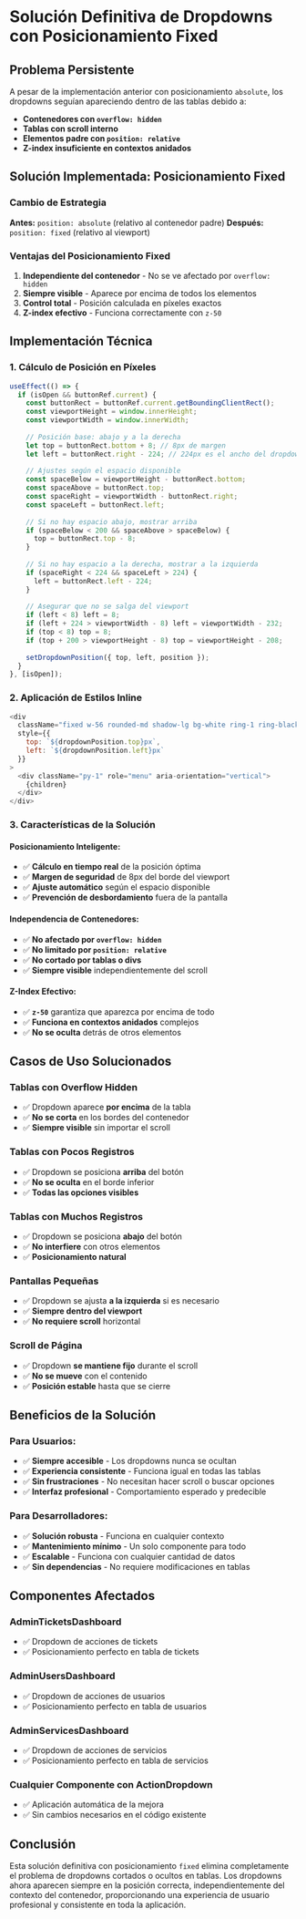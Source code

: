 # Solución Definitiva de Dropdowns con Posicionamiento Fixed

## Problema Persistente

A pesar de la implementación anterior con posicionamiento `absolute`, los dropdowns seguían apareciendo dentro de las tablas debido a:

- **Contenedores con `overflow: hidden`**
- **Tablas con scroll interno**
- **Elementos padre con `position: relative`**
- **Z-index insuficiente en contextos anidados**

## Solución Implementada: Posicionamiento Fixed

### **Cambio de Estrategia**

**Antes:** `position: absolute` (relativo al contenedor padre)
**Después:** `position: fixed` (relativo al viewport)

### **Ventajas del Posicionamiento Fixed**

1. **Independiente del contenedor** - No se ve afectado por `overflow: hidden`
2. **Siempre visible** - Aparece por encima de todos los elementos
3. **Control total** - Posición calculada en píxeles exactos
4. **Z-index efectivo** - Funciona correctamente con `z-50`

## Implementación Técnica

### **1. Cálculo de Posición en Píxeles**

```javascript
useEffect(() => {
  if (isOpen && buttonRef.current) {
    const buttonRect = buttonRef.current.getBoundingClientRect();
    const viewportHeight = window.innerHeight;
    const viewportWidth = window.innerWidth;
    
    // Posición base: abajo y a la derecha
    let top = buttonRect.bottom + 8; // 8px de margen
    let left = buttonRect.right - 224; // 224px es el ancho del dropdown
    
    // Ajustes según el espacio disponible
    const spaceBelow = viewportHeight - buttonRect.bottom;
    const spaceAbove = buttonRect.top;
    const spaceRight = viewportWidth - buttonRect.right;
    const spaceLeft = buttonRect.left;
    
    // Si no hay espacio abajo, mostrar arriba
    if (spaceBelow < 200 && spaceAbove > spaceBelow) {
      top = buttonRect.top - 8;
    }
    
    // Si no hay espacio a la derecha, mostrar a la izquierda
    if (spaceRight < 224 && spaceLeft > 224) {
      left = buttonRect.left - 224;
    }
    
    // Asegurar que no se salga del viewport
    if (left < 8) left = 8;
    if (left + 224 > viewportWidth - 8) left = viewportWidth - 232;
    if (top < 8) top = 8;
    if (top + 200 > viewportHeight - 8) top = viewportHeight - 208;
    
    setDropdownPosition({ top, left, position });
  }
}, [isOpen]);
```

### **2. Aplicación de Estilos Inline**

```javascript
<div 
  className="fixed w-56 rounded-md shadow-lg bg-white ring-1 ring-black ring-opacity-5 z-50"
  style={{
    top: `${dropdownPosition.top}px`,
    left: `${dropdownPosition.left}px`
  }}
>
  <div className="py-1" role="menu" aria-orientation="vertical">
    {children}
  </div>
</div>
```

### **3. Características de la Solución**

#### **Posicionamiento Inteligente:**
- ✅ **Cálculo en tiempo real** de la posición óptima
- ✅ **Margen de seguridad** de 8px del borde del viewport
- ✅ **Ajuste automático** según el espacio disponible
- ✅ **Prevención de desbordamiento** fuera de la pantalla

#### **Independencia de Contenedores:**
- ✅ **No afectado por `overflow: hidden`**
- ✅ **No limitado por `position: relative`**
- ✅ **No cortado por tablas o divs**
- ✅ **Siempre visible** independientemente del scroll

#### **Z-Index Efectivo:**
- ✅ **`z-50`** garantiza que aparezca por encima de todo
- ✅ **Funciona en contextos anidados** complejos
- ✅ **No se oculta** detrás de otros elementos

## Casos de Uso Solucionados

### **Tablas con Overflow Hidden**
- ✅ Dropdown aparece **por encima** de la tabla
- ✅ **No se corta** en los bordes del contenedor
- ✅ **Siempre visible** sin importar el scroll

### **Tablas con Pocos Registros**
- ✅ Dropdown se posiciona **arriba** del botón
- ✅ **No se oculta** en el borde inferior
- ✅ **Todas las opciones visibles**

### **Tablas con Muchos Registros**
- ✅ Dropdown se posiciona **abajo** del botón
- ✅ **No interfiere** con otros elementos
- ✅ **Posicionamiento natural**

### **Pantallas Pequeñas**
- ✅ Dropdown se ajusta **a la izquierda** si es necesario
- ✅ **Siempre dentro del viewport**
- ✅ **No requiere scroll** horizontal

### **Scroll de Página**
- ✅ Dropdown **se mantiene fijo** durante el scroll
- ✅ **No se mueve** con el contenido
- ✅ **Posición estable** hasta que se cierre

## Beneficios de la Solución

### **Para Usuarios:**
- ✅ **Siempre accesible** - Los dropdowns nunca se ocultan
- ✅ **Experiencia consistente** - Funciona igual en todas las tablas
- ✅ **Sin frustraciones** - No necesitan hacer scroll o buscar opciones
- ✅ **Interfaz profesional** - Comportamiento esperado y predecible

### **Para Desarrolladores:**
- ✅ **Solución robusta** - Funciona en cualquier contexto
- ✅ **Mantenimiento mínimo** - Un solo componente para todo
- ✅ **Escalable** - Funciona con cualquier cantidad de datos
- ✅ **Sin dependencias** - No requiere modificaciones en tablas

## Componentes Afectados

### **AdminTicketsDashboard**
- ✅ Dropdown de acciones de tickets
- ✅ Posicionamiento perfecto en tabla de tickets

### **AdminUsersDashboard**
- ✅ Dropdown de acciones de usuarios
- ✅ Posicionamiento perfecto en tabla de usuarios

### **AdminServicesDashboard**
- ✅ Dropdown de acciones de servicios
- ✅ Posicionamiento perfecto en tabla de servicios

### **Cualquier Componente con ActionDropdown**
- ✅ Aplicación automática de la mejora
- ✅ Sin cambios necesarios en el código existente

## Conclusión

Esta solución definitiva con posicionamiento `fixed` elimina completamente el problema de dropdowns cortados o ocultos en tablas. Los dropdowns ahora aparecen siempre en la posición correcta, independientemente del contexto del contenedor, proporcionando una experiencia de usuario profesional y consistente en toda la aplicación.




